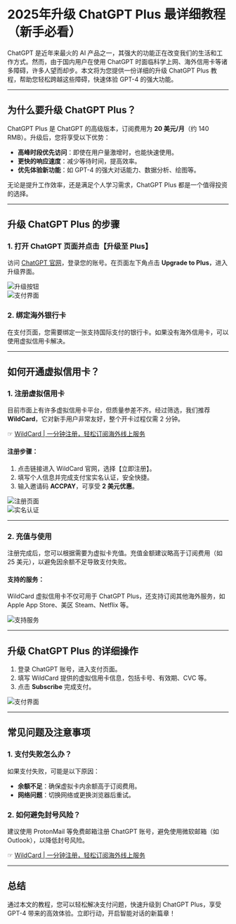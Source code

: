 # 2025年升级 ChatGPT Plus 最详细教程（新手必看）

ChatGPT 是近年来最火的 AI 产品之一，其强大的功能正在改变我们的生活和工作方式。然而，由于国内用户在使用 ChatGPT 时面临科学上网、海外信用卡等诸多障碍，许多人望而却步。本文将为您提供一份详细的升级 ChatGPT Plus 教程，帮助您轻松跨越这些障碍，快速体验 GPT-4 的强大功能。

---

## 为什么要升级 ChatGPT Plus？

ChatGPT Plus 是 ChatGPT 的高级版本，订阅费用为 **20 美元/月**（约 140 RMB）。升级后，您将享受以下优势：

- **高峰时段优先访问**：即使在用户量激增时，也能快速使用。
- **更快的响应速度**：减少等待时间，提高效率。
- **优先体验新功能**：如 GPT-4 的强大对话能力、数据分析、绘图等。

无论是提升工作效率，还是满足个人学习需求，ChatGPT Plus 都是一个值得投资的选择。

---

## 升级 ChatGPT Plus 的步骤

### 1. 打开 ChatGPT 页面并点击【升级至 Plus】

访问 [ChatGPT 官网](https://chat.openai.com/)，登录您的账号。在页面左下角点击 **Upgrade to Plus**，进入升级界面。

![升级按钮](https://murphyzhang.top/posts/9e7b6d7f/9.png)  
![支付界面](https://murphyzhang.top/posts/9e7b6d7f/10.png)

### 2. 绑定海外银行卡

在支付页面，您需要绑定一张支持国际支付的银行卡。如果没有海外信用卡，可以使用虚拟信用卡解决。

---

## 如何开通虚拟信用卡？

### 1. 注册虚拟信用卡

目前市面上有许多虚拟信用卡平台，但质量参差不齐。经过筛选，我们推荐 **WildCard**，它对新手用户非常友好，整个开卡过程仅需 2 分钟。

☞ [WildCard | 一分钟注册，轻松订阅海外线上服务](https://bit.ly/bewildcard)

#### 注册步骤：

1. 点击链接进入 WildCard 官网，选择【立即注册】。
2. 填写个人信息并完成支付宝实名认证，安全快捷。
3. 输入邀请码 **ACCPAY**，可享受 **2 美元优惠**。

![注册页面](https://murphyzhang.top/posts/9e7b6d7f/12.png)  
![实名认证](https://murphyzhang.top/posts/9e7b6d7f/15.png)

---

### 2. 充值与使用

注册完成后，您可以根据需要为虚拟卡充值。充值金额建议略高于订阅费用（如 25 美元），以避免因余额不足导致支付失败。

#### 支持的服务：

WildCard 虚拟信用卡不仅可用于 ChatGPT Plus，还支持订阅其他海外服务，如 Apple App Store、美区 Steam、Netflix 等。

![支持服务](https://murphyzhang.top/posts/9e7b6d7f/17-1.jpg)

---

## 升级 ChatGPT Plus 的详细操作

1. 登录 ChatGPT 账号，进入支付页面。
2. 填写 WildCard 提供的虚拟信用卡信息，包括卡号、有效期、CVC 等。
3. 点击 **Subscribe** 完成支付。

![支付界面](https://murphyzhang.top/posts/9e7b6d7f/21.png)

---

## 常见问题及注意事项

### 1. 支付失败怎么办？

如果支付失败，可能是以下原因：

- **余额不足**：确保虚拟卡内余额高于订阅费用。
- **网络问题**：切换网络或更换浏览器后重试。

### 2. 如何避免封号风险？

建议使用 ProtonMail 等免费邮箱注册 ChatGPT 账号，避免使用微软邮箱（如 Outlook），以降低封号风险。

☞ [WildCard | 一分钟注册，轻松订阅海外线上服务](https://bit.ly/bewildcard)

---

## 总结

通过本文的教程，您可以轻松解决支付问题，快速升级到 ChatGPT Plus，享受 GPT-4 带来的高效体验。立即行动，开启智能对话的新篇章！
